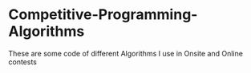 # Competitive-Programming-Algorithms
These are some code of different Algorithms I use in Onsite and Online contests 
